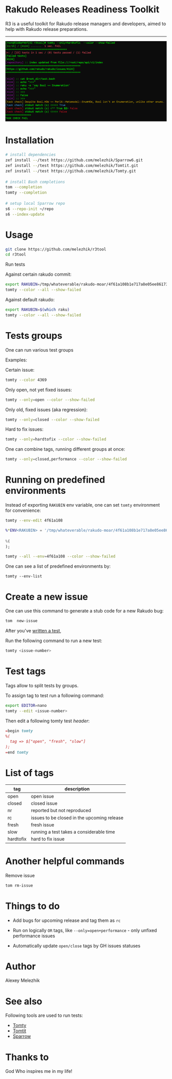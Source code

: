 # Rakudo Releases Readiness Toolkit

R3 is a useful toolkit for Rakudo release managers and developers, aimed to help with Rakudo release preparations.

---

![report example](https://raw.githubusercontent.com/melezhik/r3tool/master/screenshots/r3log-sample.png)


# Installation

```bash
# install dependencies
zef install --/test https://github.com/melezhik/Sparrow6.git 
zef install --/test https://github.com/melezhik/Tomtit.git
zef install --/test https://github.com/melezhik/Tomty.git

# install Bash completions
tom --completion
tomty --completion

# setup local Sparrow repo
s6 --repo-init ~/repo
s6 --index-update
```

# Usage

```bash
git clone https://github.com/melezhik/r3tool
cd r3tool
```

Run tests

Against certain rakudo commit:

```bash
export RAKUBIN=/tmp/whateverable/rakudo-moar/4f61a108b1e717a8e05ee861738a412d55be6ed4/bin/raku
tomty --color --all --show-failed
```

Against default rakudo:

```bash
export RAKUBIN=$(which raku)
tomty --color --all --show-failed
```

# Tests groups

One can run various test groups

Examples:

Certain issue:

```bash
tomty --color 4369
```

Only open, not yet fixed issues:

```bash
tomty --only=open --color --show-failed
```

Only old, fixed issues (aka regression):

```bash
tomty --only=closed --color --show-failed
```

Hard to fix issues:

```bash
tomty --only=hardtofix --color --show-failed
```

One can combine tags, running different groups at once:

```bash
tomty --only=closed,performance --color --show-failed
```

# Running on predefined environments

Instead of exporting `RAKUBIN` env variable, one can set `tomty` environment for convenience:

```bash
tomty --env-edit 4f61a108
```

```raku
%*ENV<RAKUBIN> = '/tmp/whateverable/rakudo-moar/4f61a108b1e717a8e05ee861738a412d55be6ed4/bin/raku';

%(
);
```

```bash
tomty --all --env=4f61a108 --color --show-failed
```

One can see a list of predefined environments by:

```
tomty --env-list
```

# Create a new issue

One can use this command to generate a stub code for a new Rakudo bug:

```bash
tom  new-issue 
```

After you've [written a test](https://github.com/melezhik/r3tool/blob/master/docs/how-to-write-tests.md), 

Run the following command to run a new test:

```bash
tomty <issue-number>
```

# Test tags

Tags allow to split tests by groups.

To assign tag to test run a following command:

```bash
export EDITOR=nano
tomty --edit <issue-number>
```

Then edit a following tomty test _header_:

```raku
=begin tomty
%(
  tag => $["open", "fresh", "slow"]
);
=end tomty
```

# List of tags

| tag        | description |
| ---------- | ------------|
| open       | open issue  |
| closed     | closed issue  |
| nr         | reported but not reproduced  |
| rc         | issues to be closed in the upcoming release  |
| fresh      | fresh issue  |
| slow       | running a test takes a considerable time  |
| hardtofix  | hard to fix issue  |

# Another helpful commands

Remove issue

```bash
tom rm-issue
```

# Things to do

* Add bugs for upcoming release and tag them as `rc`

* Run on logically `OR` tags, like `--only=open+performance` - only unfixed performance issues

* Automatically update `open/close` tags by GH issues statuses 

# Author

Alexey Melezhik

# See also

Following tools are used to run tests:

* [Tomty](https://github.com/melezhik/Tomty)
* [Tomtit](https://github.com/melezhik/Tomtit)
* [Sparrow](https://github.com/melezhik/Sparrow6)


# Thanks to

God Who inspires me in my life!
